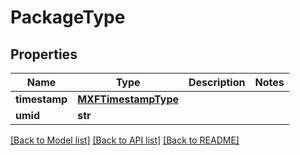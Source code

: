 # PackageType

## Properties
Name | Type | Description | Notes
------------ | ------------- | ------------- | -------------
**timestamp** | [**MXFTimestampType**](MXFTimestampType.md) |  | 
**umid** | **str** |  | 

[[Back to Model list]](../README.md#documentation-for-models) [[Back to API list]](../README.md#documentation-for-api-endpoints) [[Back to README]](../README.md)


